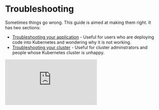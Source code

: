 # Troubleshooting
Sometimes things go wrong.  This guide is aimed at making them right.  It has two sections:
   * [Troubleshooting your application](http://releases.k8s.io/HEAD/docs/application-troubleshooting.md) - Useful for users who are deploying code into Kubernetes and wondering why it is not working.
   * [Troubleshooting your cluster](http://releases.k8s.io/HEAD/docs/cluster-troubleshooting.md) - Useful for cluster adminstrators and people whose Kubernetes cluster is unhappy.


[![Analytics](https://kubernetes-site.appspot.com/UA-36037335-10/GitHub/docs/troubleshooting.md?pixel)]()
